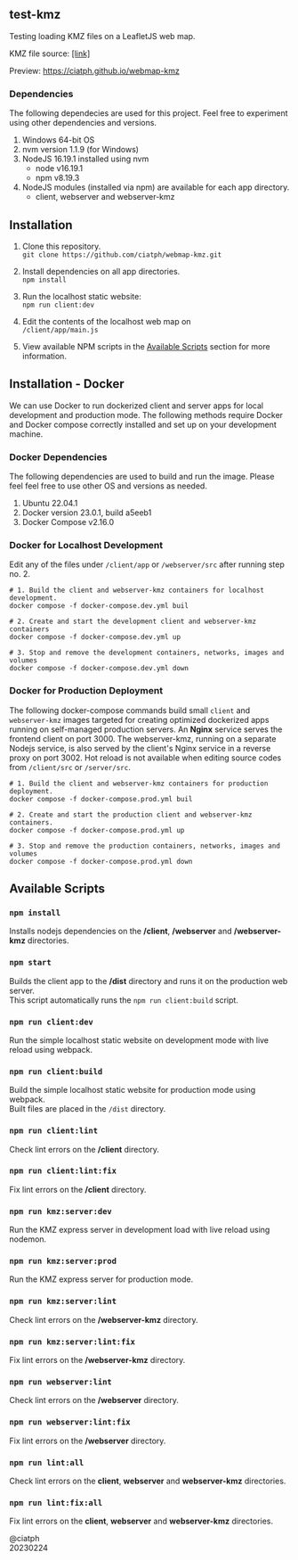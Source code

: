 ## test-kmz

Testing loading KMZ files on a LeafletJS web map.

KMZ file source: [[link]](https://www.datapages.com/gis-map-publishing-program/gis-open-files/global-framework/global-heat-flow-database/kmz-files-list)

Preview: https://ciatph.github.io/webmap-kmz

### Dependencies

The following dependecies are used for this project. Feel free to experiment using other dependencies and versions.

1. Windows 64-bit OS
2. nvm version 1.1.9 (for Windows)
3. NodeJS 16.19.1 installed using nvm
   - node v16.19.1
   - npm v8.19.3
4. NodeJS modules (installed via npm) are available for each app directory.<br>
   - client, webserver and webserver-kmz

## Installation

1. Clone this repository.<br>
`git clone https://github.com/ciatph/webmap-kmz.git`

2. Install dependencies on all app directories.<br>
`npm install`

3. Run the localhost static website:<br>
`npm run client:dev`

4. Edit the contents of the localhost web map on<br>
`/client/app/main.js`

5. View available NPM scripts in the [Available Scripts](#available-scripts) section for more information.

## Installation - Docker

We can use Docker to run dockerized client and server apps for local development and production mode. The following methods require Docker and Docker compose correctly installed and set up on your development machine.

### Docker Dependencies

The following dependencies are used to build and run the image. Please feel feel free to use other OS and versions as needed.

1. Ubuntu 22.04.1
2. Docker version 23.0.1, build a5eeb1
3. Docker Compose v2.16.0

### Docker for Localhost Development

Edit any of the files under `/client/app` or `/webserver/src` after running step no. 2.

```
# 1. Build the client and webserver-kmz containers for localhost development.
docker compose -f docker-compose.dev.yml buil

# 2. Create and start the development client and webserver-kmz containers
docker compose -f docker-compose.dev.yml up

# 3. Stop and remove the development containers, networks, images and volumes
docker compose -f docker-compose.dev.yml down
```


### Docker for Production Deployment

The following docker-compose commands build small `client` and `webserver-kmz` images targeted for creating optimized dockerized apps running on self-managed production servers. An **Nginx** service serves the frontend client on port 3000. The webserver-kmz, running on a separate Nodejs service, is also served by the client's Nginx service in a reverse proxy on port 3002. Hot reload is not available when editing source codes from `/client/src` or `/server/src`.

```
# 1. Build the client and webserver-kmz containers for production deployment.
docker compose -f docker-compose.prod.yml buil

# 2. Create and start the production client and webserver-kmz containers.
docker compose -f docker-compose.prod.yml up

# 3. Stop and remove the production containers, networks, images and volumes
docker compose -f docker-compose.prod.yml down
```

## Available Scripts

### `npm install`

Installs nodejs dependencies on the **/client**, **/webserver** and **/webserver-kmz** directories.

### `npm start`

Builds the client app to the **/dist** directory and runs it on the production web server.<br>
This script automatically runs the `npm run client:build` script.

### `npm run client:dev`

Run the simple localhost static website on development mode with live reload using webpack.

### `npm run client:build`

Build the simple localhost static website for production mode using webpack.<br>
Built files are placed in the `/dist` directory.

### `npm run client:lint`

Check lint errors on the **/client** directory.

### `npm run client:lint:fix`

Fix lint errors on the **/client** directory.

### `npm run kmz:server:dev`

Run the KMZ express server in development load with live reload using nodemon.

### `npm run kmz:server:prod`

Run the KMZ express server for production mode.

### `npm run kmz:server:lint`

Check lint errors on the **/webserver-kmz** directory.

### `npm run kmz:server:lint:fix`

Fix lint errors on the **/webserver-kmz** directory.

### `npm run webserver:lint`

Check lint errors on the **/webserver** directory.

### `npm run webserver:lint:fix`

Fix lint errors on the **/webserver** directory.

### `npm run lint:all`

Check lint errors on the **client**, **webserver** and **webserver-kmz** directories.

### `npm run lint:fix:all`

Fix lint errors on the **client**, **webserver** and **webserver-kmz** directories.

@ciatph<br>
20230224
